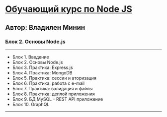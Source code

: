 # [Обучающий курс по Node JS](https://webformyself.com/node/?utm_medium=systema&utm_source=nashikursi&utm_campaign=node)

## Автор: Владилен Минин

### Блок 2. Основы Node.js
---

- Блок 1. Введение
- Блок 2. Основы Node.js
- Блок 3. Практика: Express.js
- Блок 4. Практика: MongoDB
- Блок 5. Практика: сессии и аторизация
- Блок 6. Практика: работа с e-mail
- Блок 7. Практика: валидация и файлы
- Блок 8. Практика: деплой приложения
- Блок 9. БД MySQL - REST API приложение
- Блок 10. GraphQL

---
